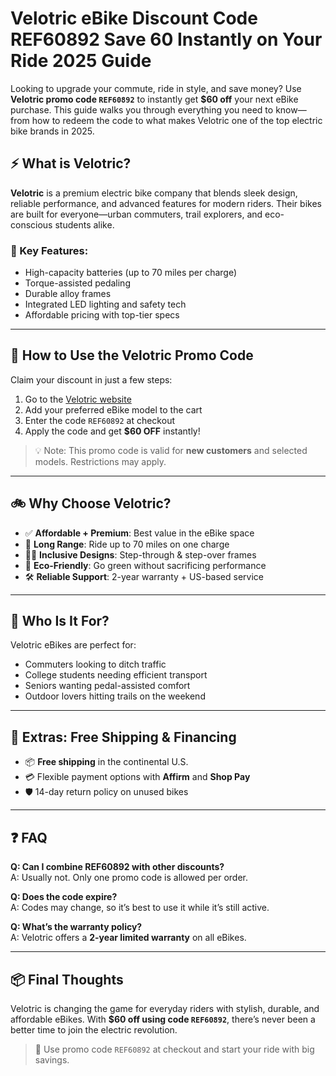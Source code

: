 # Velotric eBike Discount Code REF60892 Save 60 Instantly on Your Ride 2025 Guide


Looking to upgrade your commute, ride in style, and save money? Use **Velotric promo code `REF60892`** to instantly get **$60 off** your next eBike purchase. This guide walks you through everything you need to know—from how to redeem the code to what makes Velotric one of the top electric bike brands in 2025.

## ⚡ What is Velotric?

**Velotric** is a premium electric bike company that blends sleek design, reliable performance, and advanced features for modern riders. Their bikes are built for everyone—urban commuters, trail explorers, and eco-conscious students alike.

### 🔧 Key Features:
- High-capacity batteries (up to 70 miles per charge)  
- Torque-assisted pedaling  
- Durable alloy frames  
- Integrated LED lighting and safety tech  
- Affordable pricing with top-tier specs  

---

## 💸 How to Use the Velotric Promo Code

Claim your discount in just a few steps:

1. Go to the [Velotric website](https://www.velotricbike.com/?ref=BIKE&utm_campaign=&utm_medium=affiliate&utm_source=goaffpro)  
2. Add your preferred eBike model to the cart  
3. Enter the code `REF60892` at checkout  
4. Apply the code and get **$60 OFF** instantly!  

> 💡 Note: This promo code is valid for **new customers** and selected models. Restrictions may apply.

---

## 🚲 Why Choose Velotric?

- ✅ **Affordable + Premium**: Best value in the eBike space  
- 🔋 **Long Range**: Ride up to 70 miles on one charge  
- 🧍‍♂️ **Inclusive Designs**: Step-through & step-over frames  
- 🌱 **Eco-Friendly**: Go green without sacrificing performance  
- 🛠️ **Reliable Support**: 2-year warranty + US-based service  

---

## 👥 Who Is It For?

Velotric eBikes are perfect for:

- Commuters looking to ditch traffic  
- College students needing efficient transport  
- Seniors wanting pedal-assisted comfort  
- Outdoor lovers hitting trails on the weekend  

---

## 🚚 Extras: Free Shipping & Financing

- 📦 **Free shipping** in the continental U.S.  
- 💳 Flexible payment options with **Affirm** and **Shop Pay**  
- 🛡️ 14-day return policy on unused bikes  

---

## ❓ FAQ

**Q: Can I combine REF60892 with other discounts?**  
A: Usually not. Only one promo code is allowed per order.

**Q: Does the code expire?**  
A: Codes may change, so it’s best to use it while it’s still active.

**Q: What’s the warranty policy?**  
A: Velotric offers a **2-year limited warranty** on all eBikes.

---

## 📦 Final Thoughts

Velotric is changing the game for everyday riders with stylish, durable, and affordable eBikes. With **$60 off using code `REF60892`**, there’s never been a better time to join the electric revolution.

> 🚴 Use promo code `REF60892` at checkout and start your ride with big savings.
